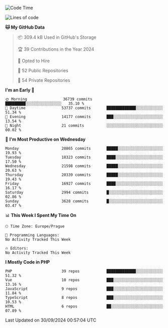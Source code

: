 <!--START_SECTION:waka-->
![Code Time](http://img.shields.io/badge/Code%20Time-1%2C583%20hrs%2058%20mins-blue)

![Lines of code](https://img.shields.io/badge/From%20Hello%20World%20I%27ve%20Written-32.9%20million%20lines%20of%20code-blue)

**🐱 My GitHub Data** 

> 📦 309.4 kB Used in GitHub's Storage 
 > 
> 🏆 39 Contributions in the Year 2024
 > 
> 💼 Opted to Hire
 > 
> 📜 52 Public Repositories 
 > 
> 🔑 54 Private Repositories 
 > 
**I'm an Early 🐤** 

```text
🌞 Morning                36739 commits       █████████░░░░░░░░░░░░░░░░   35.10 % 
🌆 Daytime                53737 commits       █████████████░░░░░░░░░░░░   51.34 % 
🌃 Evening                14177 commits       ███░░░░░░░░░░░░░░░░░░░░░░   13.54 % 
🌙 Night                  21 commits          ░░░░░░░░░░░░░░░░░░░░░░░░░   00.02 % 
```
📅 **I'm Most Productive on Wednesday** 

```text
Monday                   20865 commits       █████░░░░░░░░░░░░░░░░░░░░   19.93 % 
Tuesday                  18323 commits       ████░░░░░░░░░░░░░░░░░░░░░   17.50 % 
Wednesday                21598 commits       █████░░░░░░░░░░░░░░░░░░░░   20.63 % 
Thursday                 20339 commits       █████░░░░░░░░░░░░░░░░░░░░   19.43 % 
Friday                   16927 commits       ████░░░░░░░░░░░░░░░░░░░░░   16.17 % 
Saturday                 2994 commits        █░░░░░░░░░░░░░░░░░░░░░░░░   02.86 % 
Sunday                   3628 commits        █░░░░░░░░░░░░░░░░░░░░░░░░   03.47 % 
```


📊 **This Week I Spent My Time On** 

```text
🕑︎ Time Zone: Europe/Prague

💬 Programming Languages: 
No Activity Tracked This Week

🔥 Editors: 
No Activity Tracked This Week
```

**I Mostly Code in PHP** 

```text
PHP                      39 repos            █████████████░░░░░░░░░░░░   51.32 % 
Vue                      10 repos            ███░░░░░░░░░░░░░░░░░░░░░░   13.16 % 
JavaScript               9 repos             ███░░░░░░░░░░░░░░░░░░░░░░   11.84 % 
TypeScript               8 repos             ███░░░░░░░░░░░░░░░░░░░░░░   10.53 % 
HTML                     6 repos             ██░░░░░░░░░░░░░░░░░░░░░░░   07.89 % 
```




 Last Updated on 30/09/2024 00:57:04 UTC
<!--END_SECTION:waka-->
<!--
**AlexKratky/AlexKratky** is a ✨ _special_ ✨ repository because its `README.md` (this file) appears on your GitHub profile.

Here are some ideas to get you started:

- 🔭 I’m currently working on ...
- 🌱 I’m currently learning ...
- 👯 I’m looking to collaborate on ...
- 🤔 I’m looking for help with ...
- 💬 Ask me about ...
- 📫 How to reach me: ...
- 😄 Pronouns: ...
- ⚡ Fun fact: ...
-->

